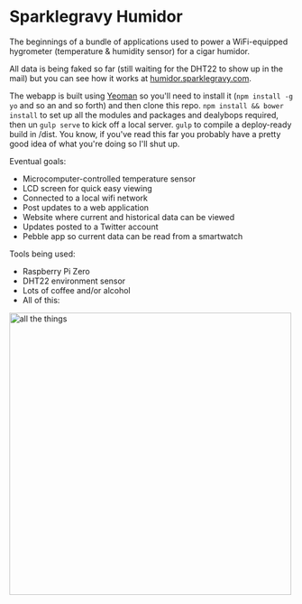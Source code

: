 # Sparklegravy Humidor

The beginnings of a bundle of applications used to power a WiFi-equipped hygrometer (temperature & humidity sensor) for a cigar humidor.

All data is being faked so far (still waiting for the DHT22 to show up in the mail) but you can see how it works at <a href="http://humidor.sparklegravy.com">humidor.sparklegravy.com</a>.

The webapp is built using <a href="http://yeoman.io">Yeoman</a> so you'll need to install it (`npm install -g yo` and so an and so forth) and then clone this repo. `npm install && bower install` to set up all the modules and packages and dealybops required, then un `gulp serve` to kick off a local server. `gulp` to compile a deploy-ready build in /dist. You know, if you've read this far you probably have a pretty good idea of what you're doing so I'll shut up.

Eventual goals:
* Microcomputer-controlled temperature sensor
* LCD screen for quick easy viewing
* Connected to a local wifi network
* Post updates to a web application
* Website where current and historical data can be viewed
* Updates posted to a Twitter account
* Pebble app so current data can be read from a smartwatch

Tools being used:
* Raspberry Pi Zero
* DHT22 environment sensor
* Lots of coffee and/or alcohol
* All of this:

<img src="https://scontent-frt3-1.xx.fbcdn.net/v/t1.0-9/13307419_10154087269475767_3451691010449847324_n.jpg?oh=2eb7ea50e0de755980e7f90c906a74e3&oe=57E5E53A" width="500" alt="all the things">